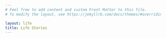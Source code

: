 ```yaml
---
# Feel free to add content and custom Front Matter to this file.
# To modify the layout, see https://jekyllrb.com/docs/themes/#overriding-theme-defaults

layout: life
title: Life Stories
---
```

